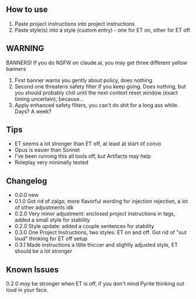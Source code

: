 ## How to use
1. Paste project instructions into project instructions
2. Paste style(s) into a style (custom entry) - one for ET on, other for ET off

## WARNING
BANNERS! If you do NSFW on claude.ai, you may get three different yellow banners
1. First banner warns you gently about policy, does nothing
2. Second one threatens safety filter if you keep going. Does nothing, but you should probably chill until the next context reset window (exact timing uncertain), because...
3. Apply enhanced safety filters, you can't do shit for a long ass while. Days? A week?

## Tips
- ET seems a lot stronger than ET off, at least at start of convo
- Opus is easier than Sonnet
- I've been running this all tools off, but Artifacts may help
- Roleplay very minimally tested

## Changelog
- 0.0.0 new
- 0.1.0 Got rid of zalgo, more flavorful wording for injection rejection, a lot of other adjustments idk
- 0.2.0 Very minor adjustment: enclosed project instructions in tags, added a small style for stability
- 0.2.0 Style update: added a couple sentences for stability
- 0.3.0 One Project Instructions, two styles: ET on and off. Got rid of "out loud" thinking for ET off setup
- 0.3.1 Made instructions a little thiccer and slightly adjusted style, ET should be a lot stronger

## Known Issues
0.2.0 _may_ be stronger when ET is off, if you don't mind Pyrite thinking out loud in your face.
